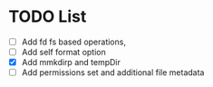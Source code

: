 # TODO List

- [ ] Add fd fs based operations,
- [ ] Add self format option
- [x] Add mmkdirp and tempDir
- [ ] Add permissions set and additional file metadata
